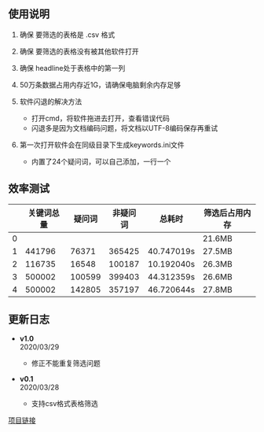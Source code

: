 ## 使用说明
1. 确保 要筛选的表格是 .csv 格式
2. 确保 要筛选的表格没有被其他软件打开
3. 确保 headline处于表格中的第一列
4. 50万条数据占用内存近1G，请确保电脑剩余内存足够

5. 软件闪退的解决方法
     - 打开cmd，将软件拖进去打开，查看错误代码
     - 闪退多是因为文档编码问题，将文档以UTF-8编码保存再重试

6. 第一次打开软件会在同级目录下生成keywords.ini文件
     - 内置了24个疑问词，可以自己添加，一行一个


## 效率测试
||关键词总量|疑问词|非疑问词|总耗时|筛选后占用内存|
|--|--|--|--|--|--|
|0|||||21.6MB|
|1|441796|76371|365425|40.747019s|27.5MB|
|2|116735|16548|100187|10.192040s|26.3MB|
|3|500002|100599|399403|44.312359s|26.6MB|
|4|500002|142805|357197|46.720644s|27.8MB|


## 更新日志
* **v1.0**  
 2020/03/29  
   - 修正不能重复筛选问题

* **v0.1**  
2020/03/28  
  - 支持csv格式表格筛选
  
[项目链接](https://github.com/openrhc/phpcn-seoer)
